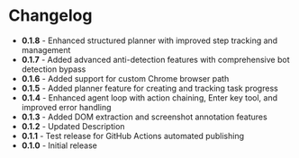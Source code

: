 # Changelog

- **0.1.8** - Enhanced structured planner with improved step tracking and management
- **0.1.7** - Added advanced anti-detection features with comprehensive bot detection bypass
- **0.1.6** - Added support for custom Chrome browser path
- **0.1.5** - Added planner feature for creating and tracking task progress
- **0.1.4** - Enhanced agent loop with action chaining, Enter key tool, and improved error handling
- **0.1.3** - Added DOM extraction and screenshot annotation features
- **0.1.2** - Updated Description
- **0.1.1** - Test release for GitHub Actions automated publishing
- **0.1.0** - Initial release 